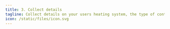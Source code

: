 ```yaml
---
title: 3. Collect details
tagline: Collect details on your users heating system, the type of controls it has and the types of controls on the boiler.
icon: /static/files/icon.svg
---
```

